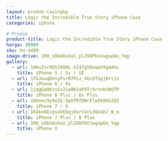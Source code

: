 ```yaml
---
layout: produk-casinghp
title: Logic the Incredible True Story iPhone Case
categories: iphone

# Produk
product-title: Logic the Incredible True Story iPhone Case
harga: 90000
sku: hn-4489
image-drive: 1R8_sObG6vbaI_plZO6PbVJwgxpDo_Yqp
gallery:
  - url: 16KuZvrXDS3XOHL-GI4fgV8owpVXg4AHi
    title: iPhone 5 / 5s / SE
  - url: 1FbJoxqDVnyPvrB7PLz_VGcOTGyj8rtJz
    title: iPhone 6 / 6s
  - url: 1jqgGa0KtnIs21a8KIaP9TrXrnnb38QTP
    title: iPhone 6 Plus / 6s Plus
  - url: 1bKnnc9y8eIG-5pXTRfDWrEleDk8H3J0I
    title: iPhone 7 / 8
  - url: 1K4kxOEcgsaVEQqjOxrCUrLXQvGb7_B_m
    title: iPhone 7 Plus / 8 Plus
  - url: 1R8_sObG6vbaI_plZO6PbVJwgxpDo_Yqp
    title: iPhone X
---
```

